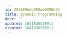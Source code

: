 ```yaml
---
id: Z0S68MGoUOF0maOWMU69J
title: Dynamic Programming
desc: ''
updated: 1641836530911
created: 1641836530911
---
```


